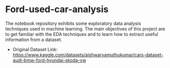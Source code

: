 # Ford-used-car-analysis
The notebook repository exhibits some exploratory data analysis techniques used in machine learning. The main objectives of this project are to get familiar with the EDA techniques and to learn how to extract useful information from a dataset.
- Original Dataset Link: https://www.kaggle.com/datasets/aishwaryamuthukumar/cars-dataset-audi-bmw-ford-hyundai-skoda-vw
